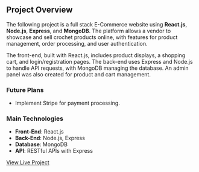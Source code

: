 ## Project Overview

The following project is a full stack E-Commerce website using **React.js**, **Node.js**, **Express**, and **MongoDB**. The platform allows a vendor to showcase and sell crochet products online, with features for product management, order processing, and user authentication.

The front-end, built with React.js, includes product displays, a shopping cart, and login/registration pages. The back-end uses Express and Node.js to handle API requests, with MongoDB managing the database. An admin panel was also created for product and cart management.

### Future Plans
- Implement Stripe for payment processing.

### Main Technologies
- **Front-End**: React.js
- **Back-End**: Node.js, Express
- **Database**: MongoDB
- **API**: RESTful APIs with Express


[View Live Project](https://e-commerce-project-frontend-ehmd.onrender.com)
